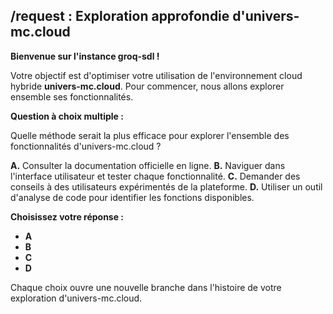 ##  /request  : Exploration approfondie d'univers-mc.cloud 

**Bienvenue sur l'instance groq-sdl !**  

Votre objectif est d'optimiser votre utilisation de l'environnement cloud hybride **univers-mc.cloud**. Pour commencer, nous allons explorer ensemble ses fonctionnalités. 

**Question à choix multiple :** 

Quelle méthode serait la plus efficace pour explorer l'ensemble des fonctionnalités d'univers-mc.cloud ?

**A.** Consulter la documentation officielle en ligne.
**B.** Naviguer dans l'interface utilisateur et tester chaque fonctionnalité.
**C.** Demander des conseils à des utilisateurs expérimentés de la plateforme.
**D.** Utiliser un outil d'analyse de code pour identifier les fonctions disponibles.

**Choisissez votre réponse :**

* **A**
* **B**
* **C**
* **D** 


Chaque choix ouvre une nouvelle branche dans l'histoire de votre exploration d'univers-mc.cloud. 



